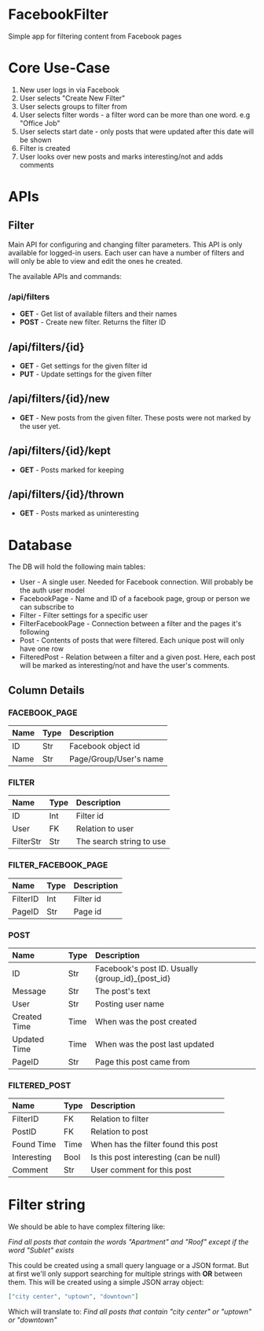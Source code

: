 # FacebookFilter
Simple app for filtering content from Facebook pages

# Core Use-Case

1. New user logs in via Facebook
2. User selects "Create New Filter"
3. User selects groups to filter from
4. User selects filter words - a filter word can be more than one word. e.g
   "Office Job"
5. User selects start date - only posts that were updated after this date will
   be shown
6. Filter is created
7. User looks over new posts and marks interesting/not and adds comments

# APIs

## Filter
Main API for configuring and changing filter parameters. This API is only
available for logged-in users. Each user can have a number of filters and will
only be able to view and edit the ones he created.

The available APIs and commands:

### /api/filters

* **GET** - Get list of available filters and their names
* **POST** - Create new filter. Returns the filter ID

## /api/filters/{id}

* **GET** - Get settings for the given filter id
* **PUT** - Update settings for the given filter

## /api/filters/{id}/new

* **GET** - New posts from the given filter. These posts were not marked by the
  user yet.

## /api/filters/{id}/kept

* **GET** - Posts marked for keeping

## /api/filters/{id}/thrown

* **GET** - Posts marked as uninteresting

# Database

The DB will hold the following main tables:

* User - A single user. Needed for Facebook connection. Will probably be the
  auth user model
* FacebookPage - Name and ID of a facebook page, group or person we can
  subscribe to
* Filter - Filter settings for a specific user
* FilterFacebookPage - Connection between a filter and the pages it's following
* Post - Contents of posts that were filtered. Each unique post will only have
  one row
* FilteredPost - Relation between a filter and a given post. Here, each post
  will be marked as interesting/not and have the user's comments.

## Column Details

### FACEBOOK_PAGE

| Name | Type | Description            |
|:-----|:-----|:-----------------------|
| ID   | Str  | Facebook object id     |
| Name | Str  | Page/Group/User's name |

### FILTER

| Name      | Type | Description              |
|:----------|:-----|:-------------------------|
| ID        | Int  | Filter id                |
| User      | FK   | Relation to user         |
| FilterStr | Str  | The search string to use |

### FILTER_FACEBOOK_PAGE

| Name     | Type | Description |
|:---------|:-----|:------------|
| FilterID | Int  | Filter id   |
| PageID   | Str  | Page id     |

### POST

| Name         | Type | Description                                      |
|:-------------|:-----|:-------------------------------------------------|
| ID           | Str  | Facebook's post ID. Usually {group_id}_{post_id} |
| Message      | Str  | The post's text                                  |
| User         | Str  | Posting user name                                |
| Created Time | Time | When was the post created                        |
| Updated Time | Time | When was the post last updated                   |
| PageID       | Str  | Page this post came from                         |

### FILTERED_POST

| Name        | Type | Description                            |
|:------------|:-----|:---------------------------------------|
| FilterID    | FK   | Relation to filter                     |
| PostID      | FK   | Relation to post                       |
| Found Time  | Time | When has the filter found this post    |
| Interesting | Bool | Is this post interesting (can be null) |
| Comment     | Str  | User comment for this post             |


# Filter string

We should be able to have complex filtering like:

*Find all posts that contain the words "Apartment" and "Roof" except if the word
"Sublet" exists*

This could be created using a small query language or a JSON format. But at
first we'll only support searching for multiple strings with **OR** between
them. This will be created using a simple JSON array object:

```json
["city center", "uptown", "downtown"]
```

Which will translate to: *Find all posts that contain "city center" or "uptown"
or "downtown"*

